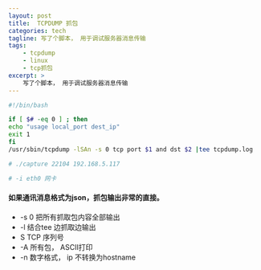 ```yaml
---
layout: post
title:  TCPDUMP 抓包
categories: tech
tagline: 写了个脚本， 用于调试服务器消息传输
tags:
    - tcpdump
    - linux
    - tcp抓包
excerpt: >
    写了个脚本， 用于调试服务器消息传输
---
```

```bash
#!/bin/bash

if [ $# -eq 0 ] ; then
echo "usage local_port dest_ip"
exit 1
fi
/usr/sbin/tcpdump -lSAn -s 0 tcp port $1 and dst $2 |tee tcpdump.log

# ./capture 22104 192.168.5.117

# -i eth0 网卡
```
 

#### 如果通讯消息格式为json，抓包输出非常的直接。

-  -s 0 把所有抓取包内容全部输出
-  -l 结合tee 边抓取边输出
-  S TCP 序列号
-  -A 所有包， ASCII打印
-  -n 数字格式， ip 不转换为hostname